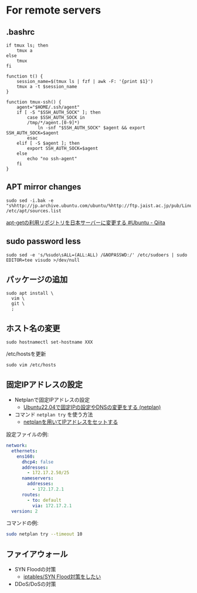 # For remote servers

## .bashrc

```
if tmux ls; then
    tmux a
else
    tmux
fi
```

```
function t() {
    session_name=$(tmux ls | fzf | awk -F: '{print $1}')
    tmux a -t $session_name
}
```

```
function tmux-ssh() {
    agent="$HOME/.ssh/agent"
    if [ -S "$SSH_AUTH_SOCK" ]; then
        case $SSH_AUTH_SOCK in
        /tmp/*/agent.[0-9]*)
            ln -snf "$SSH_AUTH_SOCK" $agent && export SSH_AUTH_SOCK=$agent
        esac
    elif [ -S $agent ]; then
        export SSH_AUTH_SOCK=$agent
    else
        echo "no ssh-agent"
    fi
}
```

## APT mirror changes

```
sudo sed -i.bak -e "s%http://jp.archive.ubuntu.com/ubuntu/%http://ftp.jaist.ac.jp/pub/Linux/ubuntu/%g" /etc/apt/sources.list
```

[apt-getの利用リポジトリを日本サーバーに変更する #Ubuntu - Qiita](https://qiita.com/fkshom/items/53de3a9b9278cd524099)

## sudo password less

```
sudo sed -e 's/%sudo\sALL=(ALL:ALL) /&NOPASSWD:/' /etc/sudoers | sudo EDITOR=tee visudo >/dev/null
```

## パッケージの追加

```
sudo apt install \
  vim \
  git \
  ;
```

## ホスト名の変更

```
sudo hostnamectl set-hostname XXX
```


/etc/hostsを更新

```
sudo vim /etc/hosts
```

## 固定IPアドレスの設定

- Netplanで固定IPアドレスの設定
    - [Ubuntu22.04で固定IPの設定やDNSの変更をする (netplan)](https://tex2e.github.io/blog/linux/ubuntu-netplan)
- コマンド `netplan try` を使う方法
    - [netplanを用いてIPアドレスをセットする](https://www7390uo.sakura.ne.jp/wordpress/archives/388)

設定ファイルの例:

```yaml
network:
  ethernets:
    ens160:
      dhcp4: false
      addresses:
        - 172.17.2.50/25
      nameservers:
        addresses:
          - 172.17.2.1
      routes:
        - to: default
          via: 172.17.2.1
  version: 2
  ```

  コマンドの例:

  ```bash
  sudo netplan try --timeout 10
  ```

## ファイアウォール

- SYN Floodの対策
    - [iptables/SYN Flood対策をしたい
](https://vok.paburica.com/index.php?iptables%2FSYN%20Flood%E5%AF%BE%E7%AD%96%E3%82%92%E3%81%97%E3%81%9F%E3%81%84)
- DDoS/DoSの対策

